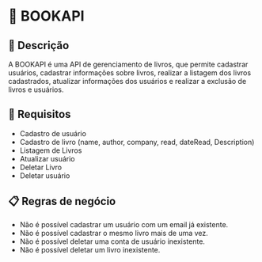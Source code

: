 # :book: BOOKAPI

## :rocket: Descrição

A BOOKAPI é uma API de gerenciamento de livros, que permite cadastrar usuários, cadastrar informações sobre livros, realizar a listagem dos livros cadastrados, atualizar informações dos usuários e realizar a exclusão de livros e usuários.

## :key: Requisitos

- Cadastro de usuário
- Cadastro de livro (name, author, company, read, dateRead, Description)
- Listagem de Livros
- Atualizar usuário
- Deletar Livro
- Deletar usuário

## :clipboard: Regras de negócio

- Não é possível cadastrar um usuário com um email já existente.
- Não é possível cadastrar o mesmo livro mais de uma vez.
- Não é possível deletar uma conta de usuário inexistente.
- Não é possível deletar um livro inexistente.


